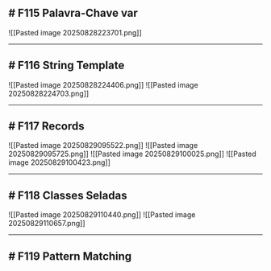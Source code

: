 ## # F115 Palavra-Chave var

![[Pasted image 20250828223701.png]]


---

## # F116 String Template

![[Pasted image 20250828224406.png]]
![[Pasted image 20250828224703.png]]

---

## # F117 Records

![[Pasted image 20250829095522.png]]
![[Pasted image 20250829095725.png]]
![[Pasted image 20250829100025.png]]
![[Pasted image 20250829100423.png]]

---

## # F118 Classes Seladas

![[Pasted image 20250829110440.png]]
![[Pasted image 20250829110657.png]]

---

## # F119 Pattern Matching

